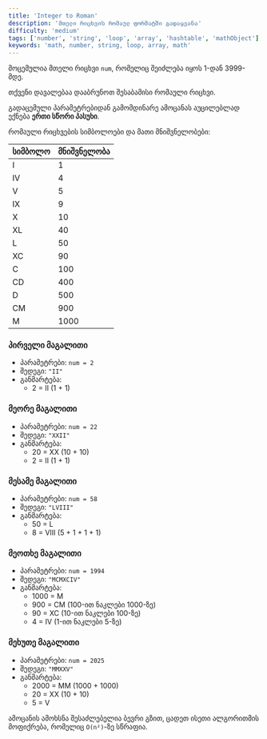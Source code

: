 ```yaml
---
title: 'Integer to Roman'
description: 'მთელი რიცხვის რომაულ ფორმატში გადაყვანა'
difficulty: 'medium'
tags: ['number', 'string', 'loop', 'array', 'hashtable', 'mathObject']
keywords: 'math, number, string, loop, array, math'
---
```


მოცემულია მთელი რიცხვი `num`, რომელიც შეიძლება იყოს 1-დან 3999-მდე.

თქვენი დავალებაა დააბრუნოთ შესაბამისი რომაული რიცხვი.

გადაცემული პარამეტრებიდან გამომდინარე ამოცანას აუცილებლად ექნება **ერთი სწორი პასუხი**.

რომაული რიცხვების სიმბოლოები და მათი მნიშვნელობები:

| სიმბოლო  | მნიშვნელობა |
| --------- | ----------- |
| I         | 1           |
| IV        | 4           |
| V         | 5           |
| IX        | 9           |
| X         | 10          |
| XL        | 40          |
| L         | 50          |
| XC        | 90          |
| C         | 100         |
| CD        | 400         |
| D         | 500         |
| CM        | 900         |
| M         | 1000        |

### პირველი მაგალითი

- პარამეტრები: `num = 2`
- შედეგი: `"II"`
- განმარტება:
  - 2 = II (1 + 1)

### მეორე მაგალითი

- პარამეტრები: `num = 22`
- შედეგი: `"XXII"`
- განმარტება:
  - 20 = XX (10 + 10)
  - 2 = II (1 + 1)

### მესამე მაგალითი

- პარამეტრები: `num = 58`
- შედეგი: `"LVIII"`
- განმარტება:
  - 50 = L
  - 8 = VIII (5 + 1 + 1 + 1)

### მეოთხე მაგალითი

- პარამეტრები: `num = 1994`
- შედეგი: `"MCMXCIV"`
- განმარტება:
  - 1000 = M
  - 900 = CM (100-ით ნაკლები 1000-ზე)
  - 90 = XC (10-ით ნაკლები 100-ზე)
  - 4 = IV (1-ით ნაკლები 5-ზე)

### მეხუთე მაგალითი

- პარამეტრები: `num = 2025`
- შედეგი: `"MMXXV"`
- განმარტება:
  - 2000 = MM (1000 + 1000)
  - 20 = XX (10 + 10)
  - 5 = V

ამოცანის ამოხსნა შესაძლებელია ბევრი გზით,
ცადეთ ისეთი ალგორითმის მოფიქრება, რომელიც `O(n²)`-ზე სწრაფია.